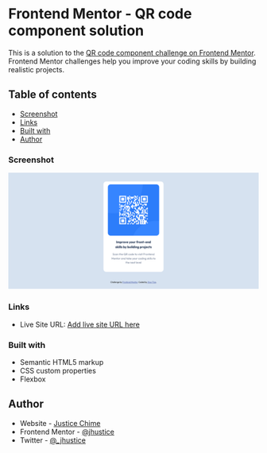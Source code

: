 # Frontend Mentor - QR code component solution

This is a solution to the [QR code component challenge on Frontend Mentor](https://www.frontendmentor.io/challenges/qr-code-component-iux_sIO_H). Frontend Mentor challenges help you improve your coding skills by building realistic projects. 

## Table of contents

  - [Screenshot](#screenshot)
  - [Links](#links)
  - [Built with](#built-with)
- [Author](#author)

### Screenshot

![](./img/screenshot.png)

### Links

- Live Site URL: [Add live site URL here](https://enchanting-naiad-040f96.netlify.app/)


### Built with

- Semantic HTML5 markup
- CSS custom properties
- Flexbox

## Author

- Website - [Justice Chime](https://www.your-site.com)
- Frontend Mentor - [@jhustice](https://www.frontendmentor.io/profile/jhustice)
- Twitter - [@_jhustice](https://www.twitter.com/_jhustice)
